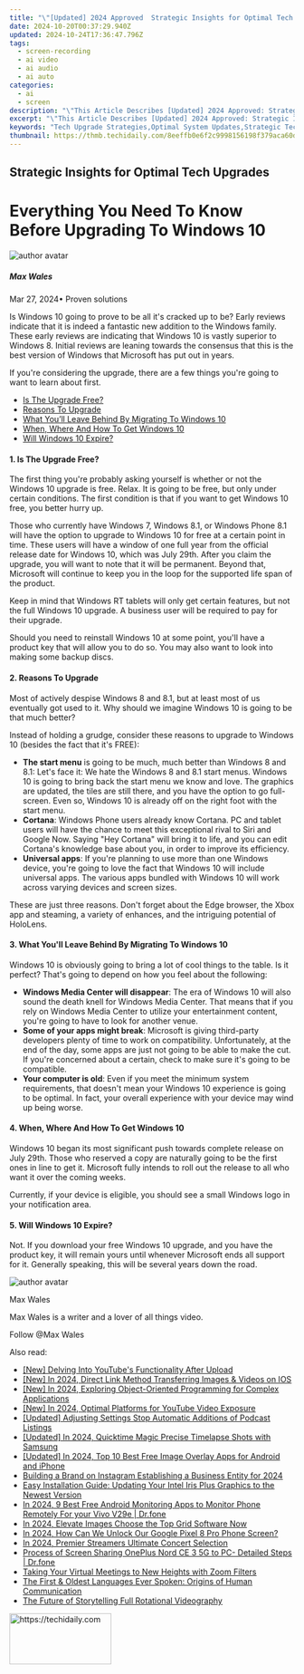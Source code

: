 ```yaml
---
title: "\"[Updated] 2024 Approved  Strategic Insights for Optimal Tech Upgrades\""
date: 2024-10-20T00:37:29.940Z
updated: 2024-10-24T17:36:47.796Z
tags: 
  - screen-recording
  - ai video
  - ai audio
  - ai auto
categories: 
  - ai
  - screen
description: "\"This Article Describes [Updated] 2024 Approved: Strategic Insights for Optimal Tech Upgrades\""
excerpt: "\"This Article Describes [Updated] 2024 Approved: Strategic Insights for Optimal Tech Upgrades\""
keywords: "Tech Upgrade Strategies,Optimal System Updates,Strategic Tech Advancement,Upgrade Planning Insight,Effective Tech Improvements,Strategy for Tech Enhancement,Smart Technology Refresh"
thumbnail: https://thmb.techidaily.com/8eeffb0e6f2c9998156198f379aca60dcf8cc0a8121a8e9ad6701616d8eaae16.jpg
---
```


## Strategic Insights for Optimal Tech Upgrades

# Everything You Need To Know Before Upgrading To Windows 10

![author avatar](https://images.wondershare.com/filmora/article-images/max-wales-author.jpg)

##### Max Wales

 Mar 27, 2024• Proven solutions

Is Windows 10 going to prove to be all it's cracked up to be? Early reviews indicate that it is indeed a fantastic new addition to the Windows family. These early reviews are indicating that Windows 10 is vastly superior to Windows 8\. Initial reviews are leaning towards the consensus that this is the best version of Windows that Microsoft has put out in years.

If you're considering the upgrade, there are a few things you're going to want to learn about first.

* [Is The Upgrade Free?](#free)
* [Reasons To Upgrade](#reasons)
* [What You’ll Leave Behind By Migrating To Windows 10](#leave)
* [When, Where And How To Get Windows 10](#when)
* [Will Windows 10 Expire?](#expire)

#### 1\. Is The Upgrade Free?

The first thing you're probably asking yourself is whether or not the Windows 10 upgrade is free. Relax. It is going to be free, but only under certain conditions. The first condition is that if you want to get Windows 10 free, you better hurry up.

Those who currently have Windows 7, Windows 8.1, or Windows Phone 8.1 will have the option to upgrade to Windows 10 for free at a certain point in time. These users will have a window of one full year from the official release date for Windows 10, which was July 29th. After you claim the upgrade, you will want to note that it will be permanent. Beyond that, Microsoft will continue to keep you in the loop for the supported life span of the product.

Keep in mind that Windows RT tablets will only get certain features, but not the full Windows 10 upgrade. A business user will be required to pay for their upgrade.

Should you need to reinstall Windows 10 at some point, you'll have a product key that will allow you to do so. You may also want to look into making some backup discs.

#### 2\. Reasons To Upgrade

Most of actively despise Windows 8 and 8.1, but at least most of us eventually got used to it. Why should we imagine Windows 10 is going to be that much better?

Instead of holding a grudge, consider these reasons to upgrade to Windows 10 (besides the fact that it's FREE):

* **The start menu** is going to be much, much better than Windows 8 and 8.1: Let's face it: We hate the Windows 8 and 8.1 start menus. Windows 10 is going to bring back the start menu we know and love. The graphics are updated, the tiles are still there, and you have the option to go full-screen. Even so, Windows 10 is already off on the right foot with the start menu.
* **Cortana**: Windows Phone users already know Cortana. PC and tablet users will have the chance to meet this exceptional rival to Siri and Google Now. Saying "Hey Cortana" will bring it to life, and you can edit Cortana's knowledge base about you, in order to improve its efficiency.
* **Universal apps**: If you're planning to use more than one Windows device, you're going to love the fact that Windows 10 will include universal apps. The various apps bundled with Windows 10 will work across varying devices and screen sizes.

These are just three reasons. Don't forget about the Edge browser, the Xbox app and steaming, a variety of enhances, and the intriguing potential of HoloLens.

#### 3\. What You'll Leave Behind By Migrating To Windows 10

Windows 10 is obviously going to bring a lot of cool things to the table. Is it perfect? That's going to depend on how you feel about the following:

* **Windows Media Center will disappear**: The era of Windows 10 will also sound the death knell for Windows Media Center. That means that if you rely on Windows Media Center to utilize your entertainment content, you're going to have to look for another venue.
* **Some of your apps might break**: Microsoft is giving third-party developers plenty of time to work on compatibility. Unfortunately, at the end of the day, some apps are just not going to be able to make the cut. If you're concerned about a certain, check to make sure it's going to be compatible.
* **Your computer is old**: Even if you meet the minimum system requirements, that doesn't mean your Windows 10 experience is going to be optimal. In fact, your overall experience with your device may wind up being worse.

#### 4\. When, Where And How To Get Windows 10

Windows 10 began its most significant push towards complete release on July 29th. Those who reserved a copy are naturally going to be the first ones in line to get it. Microsoft fully intends to roll out the release to all who want it over the coming weeks.

Currently, if your device is eligible, you should see a small Windows logo in your notification area.

#### 5\. Will Windows 10 Expire?

Not. If you download your free Windows 10 upgrade, and you have the product key, it will remain yours until whenever Microsoft ends all support for it. Generally speaking, this will be several years down the road.

![author avatar](https://images.wondershare.com/filmora/article-images/max-wales-author.jpg)

Max Wales

Max Wales is a writer and a lover of all things video.

Follow @Max Wales


<ins class="adsbygoogle"
     style="display:block"
     data-ad-format="autorelaxed"
     data-ad-client="ca-pub-7571918770474297"
     data-ad-slot="1223367746"></ins>



<ins class="adsbygoogle"
     style="display:block"
     data-ad-client="ca-pub-7571918770474297"
     data-ad-slot="8358498916"
     data-ad-format="auto"
     data-full-width-responsive="true"></ins>


<span class="atpl-alsoreadstyle">Also read:</span>
<div><ul>
<li><a href="https://youtube-clips.techidaily.com/new-delving-into-youtubes-functionality-after-upload/"><u>[New] Delving Into YouTube's Functionality After Upload</u></a></li>
<li><a href="https://fox-blue.techidaily.com/new-in-2024-direct-link-method-transferring-images-and-videos-on-ios/"><u>[New] In 2024, Direct Link Method Transferring Images & Videos on IOS</u></a></li>
<li><a href="https://youtube-docs.techidaily.com/n-2024-exploring-object-oriented-programming-for-complex-applications/"><u>[New] In 2024, Exploring Object-Oriented Programming for Complex Applications</u></a></li>
<li><a href="https://fox-blue.techidaily.com/new-in-2024-optimal-platforms-for-youtube-video-exposure/"><u>[New] In 2024, Optimal Platforms for YouTube Video Exposure</u></a></li>
<li><a href="https://extra-hints.techidaily.com/updated-adjusting-settings-stop-automatic-additions-of-podcast-listings/"><u>[Updated] Adjusting Settings Stop Automatic Additions of Podcast Listings</u></a></li>
<li><a href="https://fox-blue.techidaily.com/updated-in-2024-quicktime-magic-precise-timelapse-shots-with-samsung/"><u>[Updated] In 2024, Quicktime Magic Precise Timelapse Shots with Samsung</u></a></li>
<li><a href="https://fox-blue.techidaily.com/updated-in-2024-top-10-best-free-image-overlay-apps-for-android-and-iphone/"><u>[Updated] In 2024, Top 10 Best Free Image Overlay Apps for Android and iPhone</u></a></li>
<li><a href="https://instagram-video-recordings.techidaily.com/building-a-brand-on-instagram-establishing-a-business-entity-for-2024/"><u>Building a Brand on Instagram Establishing a Business Entity for 2024</u></a></li>
<li><a href="https://hardware-help.techidaily.com/easy-installation-guide-updating-your-intel-iris-plus-graphics-to-the-newest-version/"><u>Easy Installation Guide: Updating Your Intel Iris Plus Graphics to the Newest Version</u></a></li>
<li><a href="https://android-location.techidaily.com/in-2024-9-best-free-android-monitoring-apps-to-monitor-phone-remotely-for-your-vivo-v29e-drfone-by-drfone-virtual/"><u>In 2024, 9 Best Free Android Monitoring Apps to Monitor Phone Remotely For your Vivo V29e | Dr.fone</u></a></li>
<li><a href="https://fox-blue.techidaily.com/in-2024-elevate-images-choose-the-top-grid-software-now/"><u>In 2024, Elevate Images Choose the Top Grid Software Now</u></a></li>
<li><a href="https://unlock-android.techidaily.com/in-2024-how-can-we-unlock-our-google-pixel-8-pro-phone-screen-by-drfone-android/"><u>In 2024, How Can We Unlock Our Google Pixel 8 Pro Phone Screen?</u></a></li>
<li><a href="https://fox-blue.techidaily.com/in-2024-premier-streamers-ultimate-concert-selection/"><u>In 2024, Premier Streamers Ultimate Concert Selection</u></a></li>
<li><a href="https://screen-mirror.techidaily.com/process-of-screen-sharing-oneplus-nord-ce-3-5g-to-pc-detailed-steps-drfone-by-drfone-android/"><u>Process of Screen Sharing OnePlus Nord CE 3 5G to PC- Detailed Steps | Dr.fone</u></a></li>
<li><a href="https://fox-blue.techidaily.com/taking-your-virtual-meetings-to-new-heights-with-zoom-filters/"><u>Taking Your Virtual Meetings to New Heights with Zoom Filters</u></a></li>
<li><a href="https://mondly-stories.techidaily.com/the-first-and-oldest-languages-ever-spoken-origins-of-human-communication/"><u>The First & Oldest Languages Ever Spoken: Origins of Human Communication</u></a></li>
<li><a href="https://fox-blue.techidaily.com/the-future-of-storytelling-full-rotational-videography/"><u>The Future of Storytelling Full Rotational Videography</u></a></li>
</ul></div>

<!-- affiliate ads begin -->
<a href="https://aligracehair.sjv.io/c/5597632/2135397/19272" target="_top" id="2135397">
  <img src="//a.impactradius-go.com/display-ad/19272-2135397" border="0" alt="https://techidaily.com" width="180" height="90"/>
</a>
<img height="0" width="0" src="https://aligracehair.sjv.io/i/5597632/2135397/19272" style="position:absolute;visibility:hidden;" border="0" />
<!-- affiliate ads end -->

